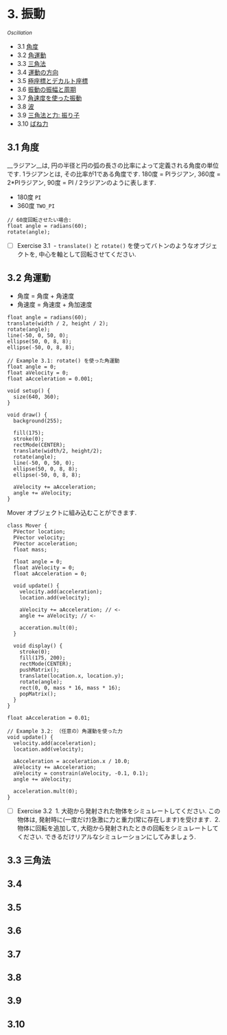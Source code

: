# 3. 振動
<sup>_Oscillation_</sup>

- 3.1 [角度](#section-3_1)
- 3.2 [角運動](#section-3_2)
- 3.3 [三角法](#section-3_3)
- 3.4 [運動の方向](#section-3_4)
- 3.5 [極座標とデカルト座標](#section-3_5)
- 3.6 [振動の振幅と周期](#section-3_6)
- 3.7 [角速度を使った振動](#section-3_7)
- 3.8 [波](#section-3_8)
- 3.9 [三角法と力: 振り子](#section-3_9)
- 3.10 [ばね力](#section-3_10)

## <a id="section-3_1"></a> 3.1 角度
__ラジアン__は, 円の半径と円の弧の長さの比率によって定義される角度の単位です.
1ラジアンとは, その比率が1である角度です. 180度 = PIラジアン, 360度 = 2\*PIラジアン, 90度 = PI / 2ラジアンのように表します.

- 180度 `PI`
- 360度 `TWO_PI`

```processing
// 60度回転させたい場合:
float angle = radians(60);
rotate(angle);
```

- [ ] Exercise 3.1
  - `translate()` と `rotate()` を使ってバトンのようなオブジェクトを, 中心を軸として回転させてください.

## <a id="section-3_2"></a> 3.2 角運動

- 角度 = 角度 + 角速度
- 角速度 = 角速度 + 角加速度

```processing
float angle = radians(60);
translate(width / 2, height / 2);
rotate(angle);
line(-50, 0, 50, 0);
ellipse(50, 0, 8, 8);
ellipse(-50, 0, 8, 8);
```

```processing
// Example 3.1: rotate() を使った角運動
float angle = 0;
float aVelocity = 0;
float aAcceleration = 0.001;

void setup() {
  size(640, 360);
}

void draw() {
  background(255);
  
  fill(175);
  stroke(0);
  rectMode(CENTER);
  translate(width/2, height/2);
  rotate(angle);
  line(-50, 0, 50, 0);
  ellipse(50, 0, 8, 8);
  ellipse(-50, 0, 8, 8);
  
  aVelocity += aAcceleration;
  angle += aVelocity;
}
```

Mover オブジェクトに組み込むことができます.
```processing
class Mover {
  PVector location;
  PVector velocity;
  PVector acceleration;
  float mass;
  
  float angle = 0;
  float aVelocity = 0;
  float aAcceleration = 0;
  
  void update() {
    velocity.add(acceleration);
    location.add(velocity);
    
    aVelocity += aAcceleration; // <-
    angle += aVelocity; // <-
    
    acceration.mult(0);
  }
  
  void display() {
    stroke(0);
    fill(175, 200);
    rectMode(CENTER);
    pushMatrix();
    translate(location.x, location.y);
    rotate(angle);
    rect(0, 0, mass * 16, mass * 16);
    popMatrix();
  }
}
```

```processing
float aAcceleration = 0.01;
```

```processing
// Example 3.2: （任意の）角運動を使った力
void update() {
  velocity.add(acceleration);
  location.add(velocity);
  
  aAcceleration = acceleration.x / 10.0;
  aVelocity += aAcceleration;
  aVelocity = constrain(aVelocity, -0.1, 0.1);
  angle += aVelocity;
  
  acceleration.mult(0);
}
```

- [ ] Exercise 3.2
  1. 大砲から発射された物体をシミュレートしてください. この物体は, 発射時に(一度だけ)急激に力と重力(常に存在します)を受けます.
  2. 物体に回転を追加して, 大砲から発射されたときの回転をシミュレートしてください. できるだけリアルなシミュレーションにしてみましょう.

## <a id="section-3_3"></a> 3.3 三角法
## <a id="section-3_4"></a> 3.4 
## <a id="section-3_5"></a> 3.5 
## <a id="section-3_6"></a> 3.6 
## <a id="section-3_7"></a> 3.7 
## <a id="section-3_8"></a> 3.8 
## <a id="section-3_9"></a> 3.9 
## <a id="section-3_10"></a> 3.10 
